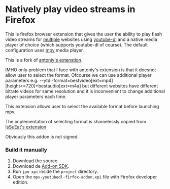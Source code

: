 # Natively play video streams in Firefox
This is firefox browser extension that gives the user the ability to play flash video streams for [multiple](http://rg3.github.io/youtube-dl/supportedsites.html) websites using [youtube-dl](http://youtube-dl.org) and a native media player of choice (which supports youtube-dl of course). The default configuration uses [mpv](http://mpv.io/) media player.

This is a fork of [antoniy's extenstion](https://github.com/antoniy/mpv-youtube-dl-binding).

IMHO only problem that I face with antoniy's extension is that it doesnot allow user to select the format. 
Ofcourse we can use additional player parameters e.g. --ytdl-format=bestvideo[ext=mp4][height<=720]+bestaudio[ext=m4a] but different websites have different bitrate videos for same resolution and it is inconvenient to change additional player parameters each time.

This extension allows user to select the available format before launching mpv.

The implementation of selecting format is shamelessly copied from [IsSuEat's extension](https://github.com/IsSuEat/open-livestreamer-firefox-addon)

Obviously this addon is not signed.

### Build it manually
1. Download the source.
2. Download de [Add-on SDK](https://developer.mozilla.org/en-US/Add-ons/SDK/Tools/jpm#Installation).
3. Run `jpm xpi` inside the `project` directory.
4. Open the `mpv-youtubedl-firfox-addon.xpi` file with Firefox developer edition.
